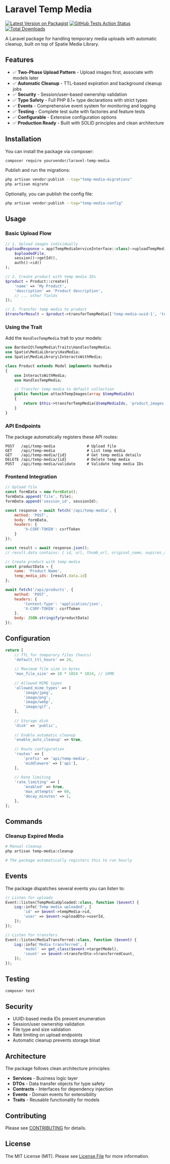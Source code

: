 # Laravel Temp Media

[![Latest Version on Packagist](https://img.shields.io/packagist/v/yourvendor/laravel-temp-media.svg?style=flat-square)](https://packagist.org/packages/yourvendor/laravel-temp-media)
[![GitHub Tests Action Status](https://img.shields.io/github/workflow/status/yourvendor/laravel-temp-media/run-tests?label=tests)](https://github.com/yourvendor/laravel-temp-media/actions?query=workflow%3Arun-tests+branch%3Amain)
[![Total Downloads](https://img.shields.io/packagist/dt/yourvendor/laravel-temp-media.svg?style=flat-square)](https://packagist.org/packages/yourvendor/laravel-temp-media)

A Laravel package for handling temporary media uploads with automatic cleanup, built on top of Spatie Media Library.

## Features

- ✅ **Two-Phase Upload Pattern** - Upload images first, associate with models later
- ✅ **Automatic Cleanup** - TTL-based expiration and background cleanup jobs
- ✅ **Security** - Session/user-based ownership validation
- ✅ **Type Safety** - Full PHP 8.1+ type declarations with strict types
- ✅ **Events** - Comprehensive event system for monitoring and logging
- ✅ **Testing** - Complete test suite with factories and feature tests
- ✅ **Configurable** - Extensive configuration options
- ✅ **Production Ready** - Built with SOLID principles and clean architecture

## Installation

You can install the package via composer:

```bash
composer require yourvendor/laravel-temp-media
```

Publish and run the migrations:

```bash
php artisan vendor:publish --tag="temp-media-migrations"
php artisan migrate
```

Optionally, you can publish the config file:

```bash
php artisan vendor:publish --tag="temp-media-config"
```

## Usage

### Basic Upload Flow

```php
// 1. Upload images individually
$uploadResponse = app(TempMediaServiceInterface::class)->uploadTempMedia(
    $uploadedFile,
    session()->getId(),
    auth()->id()
);

// 2. Create product with temp media IDs
$product = Product::create([
    'name' => 'My Product',
    'description' => 'Product description',
    // ... other fields
]);

// 3. Transfer temp media to product
$transferResult = $product->transferTempMedia(['temp-media-uuid-1', 'temp-media-uuid-2']);
```

### Using the Trait

Add the `HandlesTempMedia` trait to your models:

```php
use BardanIO\TempMedia\Traits\HandlesTempMedia;
use Spatie\MediaLibrary\HasMedia;
use Spatie\MediaLibrary\InteractsWithMedia;

class Product extends Model implements HasMedia
{
    use InteractsWithMedia;
    use HandlesTempMedia;

    // Transfer temp media to default collection
    public function attachTempImages(array $tempMediaIds)
    {
        return $this->transferTempMedia($tempMediaIds, 'product_images');
    }
}
```

### API Endpoints

The package automatically registers these API routes:

```http
POST   /api/temp-media              # Upload file
GET    /api/temp-media              # List temp media
GET    /api/temp-media/{id}         # Get temp media details
DELETE /api/temp-media/{id}         # Delete temp media
POST   /api/temp-media/validate     # Validate temp media IDs
```

### Frontend Integration

```javascript
// Upload file
const formData = new FormData();
formData.append('file', file);
formData.append('session_id', sessionId);

const response = await fetch('/api/temp-media', {
    method: 'POST',
    body: formData,
    headers: {
        'X-CSRF-TOKEN': csrfToken
    }
});

const result = await response.json();
// result.data contains: { id, url, thumb_url, original_name, expires_at }

// Create product with temp media
const productData = {
    name: 'Product Name',
    temp_media_ids: [result.data.id]
};

await fetch('/api/products', {
    method: 'POST',
    headers: {
        'Content-Type': 'application/json',
        'X-CSRF-TOKEN': csrfToken
    },
    body: JSON.stringify(productData)
});
```

## Configuration

```php
return [
    // TTL for temporary files (hours)
    'default_ttl_hours' => 24,
    
    // Maximum file size in bytes
    'max_file_size' => 10 * 1024 * 1024, // 10MB
    
    // Allowed MIME types
    'allowed_mime_types' => [
        'image/jpeg',
        'image/png',
        'image/webp',
        'image/gif',
    ],
    
    // Storage disk
    'disk' => 'public',
    
    // Enable automatic cleanup
    'enable_auto_cleanup' => true,
    
    // Route configuration
    'routes' => [
        'prefix' => 'api/temp-media',
        'middleware' => ['api'],
    ],
    
    // Rate limiting
    'rate_limiting' => [
        'enabled' => true,
        'max_attempts' => 60,
        'decay_minutes' => 1,
    ],
];
```

## Commands

### Cleanup Expired Media

```bash
# Manual cleanup
php artisan temp-media:cleanup

# The package automatically registers this to run hourly
```

## Events

The package dispatches several events you can listen to:

```php
// Listen for uploads
Event::listen(TempMediaUploaded::class, function ($event) {
    Log::info('Temp media uploaded', [
        'id' => $event->tempMedia->id,
        'user' => $event->uploadDto->userId,
    ]);
});

// Listen for transfers
Event::listen(MediaTransferred::class, function ($event) {
    Log::info('Media transferred', [
        'model' => get_class($event->targetModel),
        'count' => $event->transferDto->transferredCount,
    ]);
});
```

## Testing

```bash
composer test
```

## Security

- UUID-based media IDs prevent enumeration
- Session/user ownership validation
- File type and size validation
- Rate limiting on upload endpoints
- Automatic cleanup prevents storage bloat

## Architecture

The package follows clean architecture principles:

- **Services** - Business logic layer
- **DTOs** - Data transfer objects for type safety
- **Contracts** - Interfaces for dependency injection
- **Events** - Domain events for extensibility
- **Traits** - Reusable functionality for models

## Contributing

Please see [CONTRIBUTING](CONTRIBUTING.md) for details.

## License

The MIT License (MIT). Please see [License File](LICENSE.md) for more information.
